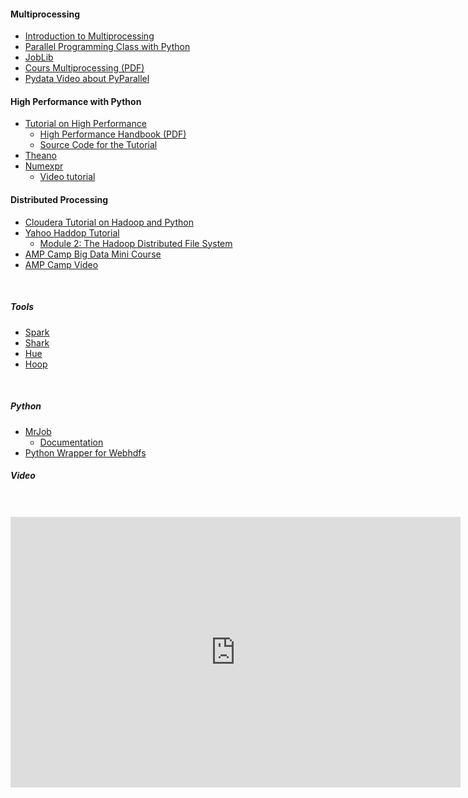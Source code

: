 #### Multiprocessing
* [Introduction to Multiprocessing](https://medium.com/building-things-on-the-internet/40e9b2b36148)
* [Parallel Programming Class with Python](http://jeremybejarano.wordpress.com/teaching/macro-group-parallel-programming/)
* [JobLib](http://packages.python.org/joblib/)
* [Cours Multiprocessing (PDF)](http://calcul.math.cnrs.fr/Documents/Ecoles/2010/cours_multiprocessing.pdf)
* [Pydata Video about PyParallel](http://vimeo.com/79539317)

#### High Performance with Python
* [Tutorial on High Performance](http://ianozsvald.com/2012/03/18/high-performance-python-1-from-pycon-2012-slides-video-src/)
   * [High Performance Handbook (PDF)](http://ianozsvald.com/HighPerformancePythonfromTrainingatEuroPython2011_v0.2.pdf)
   * [Source Code for the Tutorial](https://us.pycon.org/2012/community/tutorials/174/)
* [Theano](http://deeplearning.net/software/theano/)
* [Numexpr](http://code.google.com/p/numexpr/)
  - [Video tutorial](http://www.youtube.com/embed/xHqlzuPq_qQ)

#### Distributed Processing

* [Cloudera Tutorial on Hadoop and Python ](http://blog.cloudera.com/blog/2013/01/a-guide-to-python-frameworks-for-hadoop/)
* [Yahoo Haddop Tutorial](http://developer.yahoo.com/hadoop/tutorial/index.html)
   * [Module 2: The Hadoop Distributed File System](http://developer.yahoo.com/hadoop/tutorial/module2.html)
* [AMP Camp Big Data Mini Course](http://ampcamp.berkeley.edu/big-data-mini-course/)
* [AMP Camp Video](http://ampcamp.berkeley.edu/amp-camp-one-berkeley-2012/)
<br>

##### Tools
* [Spark](http://spark-project.org/)
* [Shark](http://shark.cs.berkeley.edu/)
* [Hue](http://cloudera.github.com/hue/)
* [Hoop](http://blog.cloudera.com/blog/2011/07/hoop-hadoop-hdfs-over-http/)
<br>

##### Python
* [MrJob](https://github.com/Yelp/mrjob)
   * [Documentation](http://mrjob.readthedocs.org/en/latest/)
* [Python Wrapper for Webhdfs](https://github.com/drelu/webhdfs-py)

##### Video
<br>
<br>
<div align="center">
<iframe src="http://blip.tv/play/g4VigquCDwI.x?p=1" width="720" height="433" frameborder="0" allowfullscreen></iframe><embed type="application/x-shockwave-flash" src="http://a.blip.tv/api.swf#g4VigquCDwI" style="display:none"></embed>
</div>
